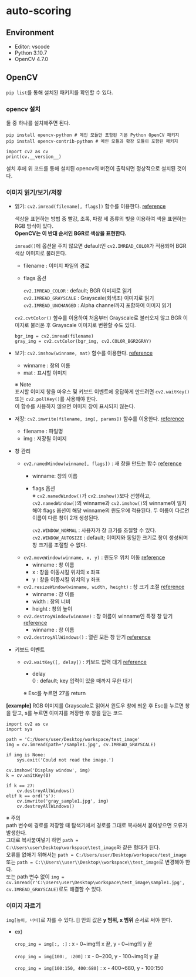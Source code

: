 # auto-scoring

## Environment
* Editor: vscode  
* Python 3.10.7  
* OpenCV 4.7.0  

## OpenCV
`pip list`를 통해 설치된 패키지를 확인할 수 있다.

### opencv 설치
둘 중 하나를 설치해주면 된다.
```
pip install opencv-python # 메인 모듈만 포함된 기본 Python OpenCV 패키지 
pip install opencv-contrib-python # 메인 모듈과 확장 모듈이 포함된 패키지
```

```
import cv2 as cv
print(cv.__version__)
```
설치 후에 위 코드를 통해 설치된 opencv의 버전이 출력되면 정상적으로 설치된 것이다.

### 이미지 읽기/보기/저장
* 읽기: `cv2.imread(filename[, flags])` 함수를 이용한다. [reference](https://docs.opencv.org/4.x/d4/da8/group__imgcodecs.html#ga288b8b3da0892bd651fce07b3bbd3a56)
  
  색상을 표현하는 방법 중 빨강, 초록, 파랑 세 종류의 빛을 이용하여 색을 표현하는 RGB 방식이 있다.  
  **OpenCV는 이 반대 순서인 BGR로 색상을 표현한다.**
  
  `imread()`에 옵션을 주지 않으면 default인 `cv2.IMREAD_COLOR`가 적용되어 BGR 색상 이미지로 불러온다.
  * filename : 이미지 파일의 경로
  * flags 옵션  
  
    `cv2.IMREAD_COLOR` : default; BGR 이미지로 읽기  
    `cv2.IMREAD_GRAYSCALE` : Grayscale(회색조) 이미지로 읽기  
    `cv2.IMREAD_UNCHANGED` : Alpha channel까지 포함하여 이미지 읽기
  
  `cv2.cvtColor()` 함수를 이용하여 처음부터 Grayscale로 불러오지 않고 BGR 이미지로 불러온 후 Grayscale 이미지로 변환할 수도 있다.
  ```
  bgr_img = cv2.imread(filename)
  gray_img = cv2.cvtColor(bgr_img, cv2.COLOR_BGR2GRAY)
  ```

* 보기: `cv2.imshow(winname, mat)` 함수를 이용한다. [reference](https://docs.opencv.org/4.x/d7/dfc/group__highgui.html#ga453d42fe4cb60e5723281a89973ee563)

  * winname : 창의 이름
  * mat : 표시할 이미지
    
  ※ Note  
  표시할 이미지 창을 마우스 및 키보드 이벤트에 응답하게 만드려면 `cv2.waitKey()` 또는 `cv2.pollKey()`를 사용해야 한다.  
  이 함수를 사용하지 않으면 이미지 창이 표시되지 않는다.
  
* 저장: `cv2.imwrite(filename, img[, params])` 함수를 이용한다. [reference](https://docs.opencv.org/4.x/d4/da8/group__imgcodecs.html#gabbc7ef1aa2edfaa87772f1202d67e0ce)

  * filename : 파일명  
  * img : 저장될 이미지
  
* 창 관리
  * `cv2.namedWindow(winname[, flags])` : 새 창을 만드는 함수 [reference](https://docs.opencv.org/4.x/d7/dfc/group__highgui.html#ga5afdf8410934fd099df85c75b2e0888b)
    * winname: 창의 이름  
    * flags 옵션  
      ※ `cv2.namedWindow()`가 `cv2.imshow()`보다 선행하고, `cv2.namedWindow()`의 winname과 `cv2.imshow()`의 winname이 일치해야 flags 옵션이 해당 winname의 윈도우에 적용된다. 두 이름이 다르면 이름이 다른 창이 2개 생성된다.
      
      `cv2.WINDOW_NORMAL` : 사용자가 창 크기를 조절할 수 있다.  
      `cv2.WINDOW_AUTOSIZE` : default; 이미지와 동일한 크기로 창이 생성되며 창 크기를 조절할 수 없다.
  * `cv2.moveWindow(winname, x, y)` : 윈도우 위치 이동 [reference](https://docs.opencv.org/4.x/d7/dfc/group__highgui.html#ga8d86b207f7211250dbe6e28f76307ffb)
    * winname : 창 이름
    * x : 창을 이동시킬 위치의 x 좌표
    * y : 창을 이동시킬 위치의 y 좌표
  * `cv2.resizeWindow(winname, width, height)` : 창 크기 조절 [reference](https://docs.opencv.org/4.x/d7/dfc/group__highgui.html#ga9e80e080f7ef33f897e415358aee7f7e)
    * winname : 창 이름
    * width : 창의 너비
    * height : 창의 높이
  * `cv2.destroyWindow(winname)` : 창 이름이 winname인 특정 창 닫기 [reference](https://docs.opencv.org/4.x/d7/dfc/group__highgui.html#ga851ccdd6961022d1d5b4c4f255dbab34)
    * winname : 창 이름
  * `cv2.destroyAllWindows()` : 열린 모든 창 닫기 [reference](https://docs.opencv.org/4.x/d7/dfc/group__highgui.html#ga6b7fc1c1a8960438156912027b38f481)

* 키보드 이벤트
  * `cv2.waitKey([, delay])` : 키보드 입력 대기 [reference](https://docs.opencv.org/4.x/d7/dfc/group__highgui.html#ga5628525ad33f52eab17feebcfba38bd7)
    * delay  
      0 : default; key 입력이 있을 때까지 무한 대기
      
    ※ Esc를 누르면 27을 return

**[example]** RGB 이미지를 Grayscale로 읽어서 윈도우 창에 띄운 후 Esc를 누르면 창을 닫고, s를 누르면 이미지를 저장한 후 창을 닫는 코드
```
import cv2 as cv
import sys

path = 'C:/Users/user/Desktop/workspace/test_image'
img = cv.imread(path+'/sample1.jpg', cv.IMREAD_GRAYSCALE)

if img is None:
    sys.exit('Could not read the image.')

cv.imshow('Display window', img)
k = cv.waitKey(0)

if k == 27:
    cv.destroyAllWindows()
elif k == ord('s'):
    cv.imwrite('gray_sample1.jpg', img)
    cv.destroyAllWindows()
```
※ 주의  
path 변수에 경로를 저장할 때 탐색기에서 경로를 그대로 복사해서 붙여넣으면 오류가 발생한다.  
그대로 복사붙여넣기 하면 `path = C:\Users\user\Desktop\workspace\test_image`와 같은 형태가 된다.  
오류를 없애기 위해서는 `path = C:/Users/user/Desktop/workspace/test_image` 또는 `path = C:\\Users\\user\\Desktop\\workspace\\test_image`로 변경해야 한다.  
또는 path 변수 없이 `img = cv.imread(r'C:\Users\user\Desktop\workspace\test_image\sample1.jpg', cv.IMREAD_GRAYSCALE)`로도 해결할 수 있다.

### 이미지 자르기
`img[높이, 너비]`로 자를 수 있다. [] 안의 값은 **y 범위, x 범위** 순서로 써야 한다.
* ex)

  `crop_img = img[:, :]` : x - 0\~img의 x 끝, y - 0\~img의 y 끝
  
  `crop_img = img[100:, :200]` : x - 0~200, y - 100\~img의 y 끝
  
  `crop_img = img[100:150, 400:680]` : x - 400~680, y - 100:150
